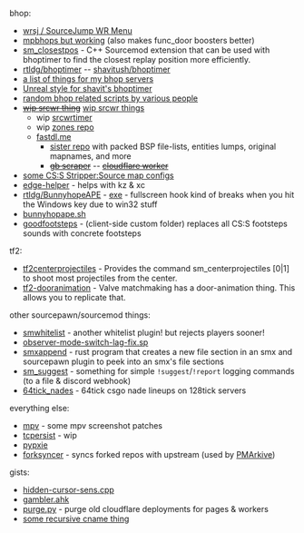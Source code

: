 bhop:
- [wrsj / SourceJump WR Menu](https://github.com/rtldg/wrsj)
- [mpbhops but working](https://github.com/rtldg/mpbhops_but_working) (also makes func_door boosters better)
- [sm_closestpos](https://github.com/rtldg/sm_closestpos) - C++ Sourcemod extension that can be used with bhoptimer to find the closest replay position more efficiently.
- [rtldg/bhoptimer](https://github.com/rtldg/bhoptimer) -- [shavitush/bhoptimer](https://github.com/shavitush/bhoptimer)
- [a list of things for my bhop servers](https://github.com/rtldg/bhop-server-stuff)
- [Unreal style for shavit's bhoptimer](https://github.com/rtldg/unrealphys)
- [random bhop related scripts by various people](https://github.com/PMArkive/random-shavit-bhoptimer-stuff)
- ~~[wip srcwr thing](https://github.com/rtldg/srcwr)~~ [wip srcwr things](https://github.com/srcwr)
  - wip [srcwrtimer](https://github.com/srcwr/srcwrtimer_original)
  - wip [zones repo](https://github.com/srcwr/zones)
  - [fastdl.me](https://github.com/srcwr/maps-cstrike)
    - [sister repo](https://github.com/srcwr/maps-cstrike-more) with packed BSP file-lists, entities lumps, original mapnames, and more
    - ~~[gb scraper](https://github.com/srcwr/gamebanana-things)~~ -- ~~[cloudflare worker](https://github.com/srcwr/cloudflare-fastdl-worker)~~
- [some CS:S Stripper:Source map configs](https://github.com/rtldg/stripper_source_configs)
- [edge-helper](https://github.com/rtldg/edge-helper) - helps with kz & xc
- [rtldg/BunnyhopeAPE](https://github.com/rtldg/BunnyhopAPE) - [exe](https://github.com/rtldg/BunnyhopAPE/releases/download/1.3/BunnyhopAPE.exe) - fullscreen hook kind of breaks when you hit the Windows key due to win32 stuff
- [bunnyhopape.sh](https://gist.github.com/rtldg/74435d792458ae8f4a70f321e48f586e)
- [goodfootsteps](https://github.com/rtldg/goodfootsteps) - (client-side custom folder) replaces all CS:S footsteps sounds with concrete footsteps

tf2:
- [tf2centerprojectiles](https://github.com/rtldg/tf2centerprojectiles) - Provides the command sm_centerprojectiles [0|1] to shoot most projectiles from the center.
- [tf2-dooranimation](https://github.com/rtldg/tf2-dooranimation) - Valve matchmaking has a door-animation thing. This allows you to replicate that.

other sourcepawn/sourcemod things:
- [smwhitelist](https://github.com/rtldg/smwhitelist) - another whitelist plugin! but rejects players sooner!
- [observer-mode-switch-lag-fix.sp](https://github.com/PMArkive/random-shavit-bhoptimer-stuff/blob/main/observer-mode-switch-lag-fix.sp)
- [smxappend](https://github.com/rtldg/smxappend) - rust program that creates a new file section in an smx and sourcepawn plugin to peek into an smx's file sections
- [sm_suggest](https://github.com/rtldg/sm_suggest) - something for simple `!suggest`/`!report` logging commands (to a file & discord webhook)
- [64tick_nades](https://github.com/rtldg/64tick_nades) - 64tick csgo nade lineups on 128tick servers

everything else:
- [mpv](https://github.com/rtldg/mpv/tree/rtldg-screenshot-other) - some mpv screenshot patches
- [tcpersist](https://github.com/rtldg/tcpersist) - wip
- [pypxie](https://github.com/rtldg/pypxie)
- [forksyncer](https://github.com/rtldg/forksyncer) - syncs forked repos with upstream (used by [PMArkive](https://github.com/PMArkive))

gists:
- [hidden-cursor-sens.cpp](https://gist.github.com/rtldg/e002065e003cb45409ea34e64ddcdb6d)
- [gambler.ahk](https://gist.github.com/rtldg/ca5452ca159832e2df14501d4b1773a3)
- [purge.py](https://gist.github.com/rtldg/00a89d23d547ee39e6f4d9687911f7df) - purge old cloudflare deployments for pages & workers
- [some recursive cname thing](https://gist.github.com/rtldg/67af56b773cb3af80fd745f93d646ff0)
